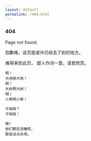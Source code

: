 ```yaml
---
layout: default
permalink: /404.html
---
```


<h3> 404 </h3>

Page not found.

抱歉咯，该页面或许已经去了别的地方。

难得来到此页，
鄙人作诗一首，请君欣赏。

    啊！
    大地呀大地！
    啊！
    大树啊大树！
    啊！
    小草啊小草！
    
    干嘛呀？
    干嘛呀！

    哦!
    他们都还没睡呢，
    那就浇点水吧。
    